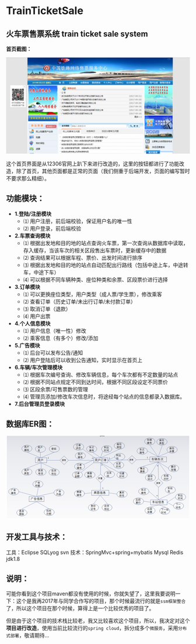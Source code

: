# TrainTicketSale

## 火车票售票系统 train ticket sale system


**首页截图：**

![火车票售票系统首页](https://raw.githubusercontent.com/Linxfeng/images/master/20190322105312.png)

这个首页界面是从12306官网上趴下来进行改造的，这里的按钮都进行了功能改造，除了首页，其他页面都是正常的页面（我们侧重于后端开发，页面的编写暂时不要求那么精细）。

## 功能模块：

- **1.登陆/注册模块**
   - ⑴ 用户注册，前后端校验，保证用户名的唯一性
   - ⑵ 用户登录，前后端校验
- **2.车票查询模块**
	- ⑴ 根据出发地和目的地的站点查询火车票，第一次查询从数据库中读取，存入缓存，当该车次的相关区段售出车票时，更新缓存中的数据
	- ⑵ 查询结果可以根据车程、票价、出发时间进行排序
	- ⑶ 根据出发地和目的地的站点自动匹配出行路线（包括中途上车，中途转车，中途下车）
	- ⑷ 可以根据不同车辆种类、座位种类和余票、区段票价进行选择
- **3.订单模块**
	- ⑴ 可以更换座位类型，用户类型（成人票/学生票），修改乘客
	- ⑵ 查看订单（历史订单/未出行订单/未付款订单）
	- ⑶ 取消订单（退款）
	- ⑷ 用户出票
- **4.个人信息模块**
	- ⑴ 用户信息（唯一性）修改
	- ⑵ 乘客信息（有多个）修改/添加
- **5.广告模块**
	- ⑴ 后台可以发布公告/通知
	- ⑵ 用户登陆后可以收到公告通知，实时显示在首页上
- **6.车辆/车次管理模块**
	- ⑴ 根据车次编号查询、修改车辆信息，每个车次都有不定数量的站点
	- ⑵ 根据不同站点规定不同到达时间，根据不同区段设定不同票价
	- ⑶ 区段余票/可售票数的管理
	- ⑷ 管理员添加/修改车次信息时，将途经每个站点的信息都录入数据库。
- **7.后台管理员登录模块**

## 数据库ER图：

![数据库ER图](https://raw.githubusercontent.com/Linxfeng/images/master/20190322142243.png)

## 开发工具与技术：

工具：Eclipse SQLyog svn
技术：SpringMvc+spring+mybatis Mysql Redis jdk1.8

## 说明：

可能你看到这个项目maven都没有使用的时候，你就失望了，这里我要说明一下：这个是我再2017年与同学合作写的项目，那个时候最流行的就是`ssm框架整合`了，所以这个项目在那个时候，算得上是一个比较优秀的项目了。

但是由于这个项目的技术栈比较老，我又比较喜欢这个项目，所以，我决定对这个**项目进行改造**，使用当前比较流行的`spring cloud`，拆分成多个`微服务`，采用`分布式部署`，敬请期待...
